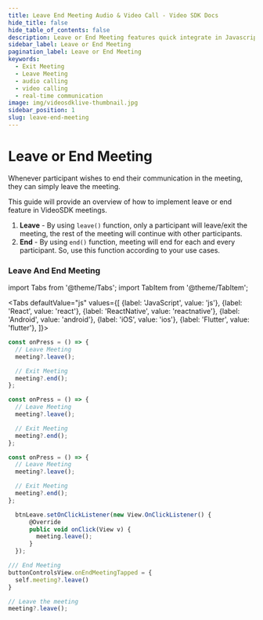```yaml
---
title: Leave End Meeting Audio & Video Call - Video SDK Docs
hide_title: false
hide_table_of_contents: false
description: Leave or End Meeting features quick integrate in Javascript, React JS, Android, iOS, React Native, Flutter with Video SDK to add live video & audio conferencing to your applications.
sidebar_label: Leave or End Meeting
pagination_label: Leave or End Meeting
keywords:
  - Exit Meeting
  - Leave Meeting
  - audio calling
  - video calling
  - real-time communication
image: img/videosdklive-thumbnail.jpg
sidebar_position: 1
slug: leave-end-meeting
---
```


# Leave or End Meeting

Whenever participant wishes to end their communication in the meeting, they can simply leave the meeting.

This guide will provide an overview of how to implement leave or end feature in VideoSDK meetings.

1. **Leave** - By using `leave()` function, only a participant will leave/exit the meeting, the rest of the meeting will continue with other participants.
2. **End** - By using `end()` function, meeting will end for each and every participant. So, use this function according to your use cases.

### Leave And End Meeting

import Tabs from '@theme/Tabs';
import TabItem from '@theme/TabItem';

<Tabs
defaultValue="js"
values={[
{label: 'JavaScript', value: 'js'},
{label: 'React', value: 'react'},
{label: 'ReactNative', value: 'reactnative'},
{label: 'Android', value: 'android'},
{label: 'iOS', value: 'ios'},
{label: 'Flutter', value: 'flutter'},
]}>
<TabItem value="js">

```js
const onPress = () => {
  // Leave Meeting
  meeting?.leave();

  // Exit Meeting
  meeting?.end();
};
```

</TabItem>
<TabItem value="react">

```js
const onPress = () => {
  // Leave Meeting
  meeting?.leave();

  // Exit Meeting
  meeting?.end();
};
```

</TabItem>
<TabItem value="reactnative">

```js
const onPress = () => {
  // Leave Meeting
  meeting?.leave();

  // Exit Meeting
  meeting?.end();
};
```

</TabItem>
<TabItem value="android">

```js
  btnLeave.setOnClickListener(new View.OnClickListener() {
      @Override
      public void onClick(View v) {
        meeting.leave();
      }
  });
```

</TabItem>
<TabItem value="ios">

```js
/// End Meeting
buttonControlsView.onEndMeetingTapped = {
  self.meeting?.leave()
}
```

</TabItem>
<TabItem value="flutter">

```js
// Leave the meeting
meeting?.leave();
```

</TabItem>
</Tabs>
